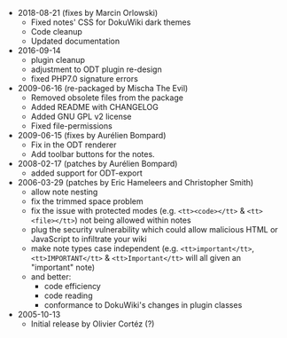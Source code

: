* 2018-08-21 (fixes by Marcin Orlowski)
  * Fixed notes' CSS for DokuWiki dark themes
  * Code cleanup
  * Updated documentation
* 2016-09-14
  * plugin cleanup
  * adjustment to ODT plugin re-design
  * fixed PHP7.0 signature errors
* 2009-06-16 (re-packaged by Mischa The Evil)
  * Removed obsolete files from the package
  * Added README with CHANGELOG
  * Added GNU GPL v2 license
  * Fixed file-permissions
* 2009-06-15 (fixes by Aurélien Bompard)
  * Fix in the ODT renderer
  * Add toolbar buttons for the notes.
* 2008-02-17 (patches by Aurélien Bompard)
  * added support for ODT-export
* 2006-03-29 (patches by Eric Hameleers and Christopher Smith)
  * allow note nesting
  * fix the trimmed space problem
  * fix the issue with protected modes (e.g. ```<tt><code></tt>``` & ```<tt><file></tt>```) not being allowed within notes
  * plug the security vulnerability which could allow malicious HTML or JavaScript to infiltrate your wiki
  * make note types case independent (e.g. ```<tt>important</tt>```, ```<tt>IMPORTANT</tt>``` & ```<tt>Important</tt>``` will all given an "important" note)
  * and better:
    * code efficiency
    * code reading
    * conformance to DokuWiki's changes in plugin classes
* 2005-10-13
  * Initial release by Olivier Cortéz (?)
